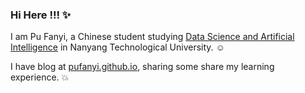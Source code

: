 ### Hi Here !!! :sparkles:

I am Pu Fanyi, a Chinese student studying [Data Science and Artificial Intelligence](https://www.ntu.edu.sg/education/undergraduate-programme/bachelor-of-science-in-data-science-artificial-intelligence) in Nanyang Technological University. :relaxed:

I have blog at [pufanyi.github.io](https://pufanyi.github.io), sharing some share my learning experience. :collision:
